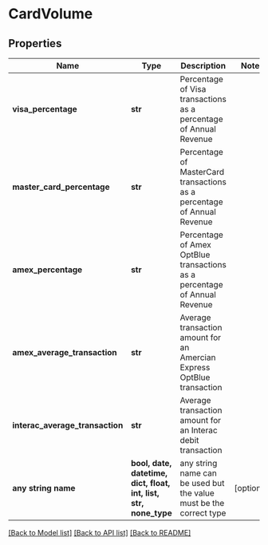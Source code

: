# CardVolume


## Properties
Name | Type | Description | Notes
------------ | ------------- | ------------- | -------------
**visa_percentage** | **str** | Percentage of Visa transactions as a percentage of Annual Revenue | 
**master_card_percentage** | **str** | Percentage of MasterCard transactions as a percentage of Annual Revenue | 
**amex_percentage** | **str** | Percentage of Amex OptBlue transactions as a percentage of Annual Revenue | 
**amex_average_transaction** | **str** | Average transaction amount for an Amercian Express OptBlue transaction | 
**interac_average_transaction** | **str** | Average transaction amount for an Interac debit transaction | 
**any string name** | **bool, date, datetime, dict, float, int, list, str, none_type** | any string name can be used but the value must be the correct type | [optional]

[[Back to Model list]](../README.md#documentation-for-models) [[Back to API list]](../README.md#documentation-for-api-endpoints) [[Back to README]](../README.md)



